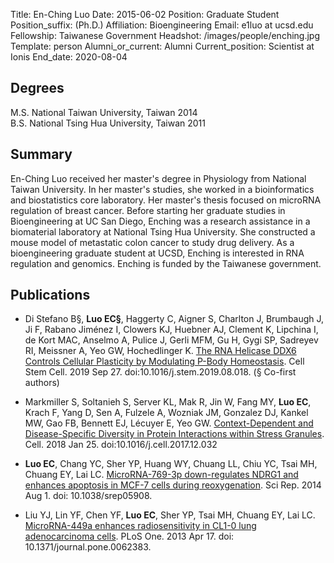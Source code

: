 Title: En-Ching Luo
Date: 2015-06-02
Position: Graduate Student
Position_suffix: (Ph.D.)
Affiliation: Bioengineering
Email: e1luo at ucsd.edu
Fellowship: Taiwanese Government
Headshot: /images/people/enching.jpg
Template: person
Alumni_or_current: Alumni
Current_position: Scientist at Ionis
End_date: 2020-08-04
<!-- Status: draft -->

## Degrees

M.S. National Taiwan University, Taiwan 2014<br>
B.S. National Tsing Hua University, Taiwan 2011<br>


## Summary

En-Ching Luo received her master's degree in Physiology from National Taiwan University. In her master's studies, she worked in a bioinformatics and biostatistics core laboratory. Her master's thesis focused on microRNA regulation of breast cancer. Before starting her graduate studies in Bioengineering at UC San Diego, Enching was a research assistance in a biomaterial laboratory at National Tsing Hua University. She constructed a mouse model of metastatic colon cancer to study drug delivery. As a bioengineering graduate student at UCSD, Enching is interested in RNA regulation and genomics. Enching is funded by the Taiwanese government.

## Publications

* Di Stefano B§, **Luo EC§**, Haggerty C, Aigner S, Charlton J, Brumbaugh J, Ji F, Rabano Jiménez I, Clowers KJ, Huebner AJ, Clement K, Lipchina I, de Kort MAC, Anselmo A, Pulice J, Gerli MFM, Gu H, Gygi SP, Sadreyev RI, Meissner A, Yeo GW, Hochedlinger K. [The RNA Helicase DDX6 Controls Cellular Plasticity by Modulating P-Body Homeostasis](/papers/2019/Stefano_Enching_cellstemmcell_2019.pdf). Cell Stem Cell. 2019 Sep 27. doi:10.1016/j.stem.2019.08.018. 
(§ Co-first authors)


* Markmiller S, Soltanieh S, Server KL, Mak R, Jin W, Fang MY, **Luo EC**, Krach F, Yang D, Sen A, Fulzele A, Wozniak JM, Gonzalez DJ, Kankel MW, Gao FB, Bennett EJ,
Lécuyer E, Yeo GW. [Context-Dependent and Disease-Specific Diversity in Protein Interactions within Stress Granules](/papers/2018/Sebastian_2018_cell.pdf). Cell. 2018 Jan 25. doi:10.1016/j.cell.2017.12.032

* **Luo EC**, Chang YC, Sher YP, Huang WY, Chuang LL, Chiu YC, Tsai MH, Chuang EY, Lai LC. [MicroRNA-769-3p down-regulates NDRG1 and enhances apoptosis in MCF-7 cells during reoxygenation](https://www.nature.com/articles/srep05908). Sci Rep. 2014 Aug 1. doi: 10.1038/srep05908.   


* Liu YJ, Lin YF, Chen YF, **Luo EC**, Sher YP, Tsai MH, Chuang EY, Lai LC. [MicroRNA-449a enhances radiosensitivity in CL1-0 lung adenocarcinoma cells](http://dx.plos.org/10.1371/journal.pone.0062383). PLoS One. 2013 Apr 17. doi: 10.1371/journal.pone.0062383. 
